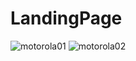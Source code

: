 # LandingPage

![motorola01](https://user-images.githubusercontent.com/71141097/126517461-5da140e6-29d3-43e7-8a34-fd10ee476662.png)
![motorola02](https://user-images.githubusercontent.com/71141097/126517476-a7540dc3-e65d-47c8-802b-c22d979dcdfe.png)
